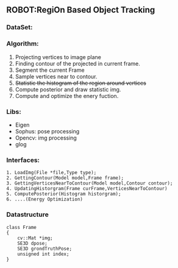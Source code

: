 ## ROBOT:RegiOn Based Object Tracking

### DataSet:

### Algorithm:

1. Projecting vertices to image plane
2. Finding contour of the projected in current frame.
3. Segment the current Frame
3. Sample vertices near to contour.
4. ~~Statistic the histogram of the region around vertices~~
5. Compute posterior and draw statistic img.
6. Compute and optimize the enery fuction.

### Libs:
- Eigen
- Sophus: pose processing
- Opencv: img processing
- glog
 
### Interfaces:
```
1. LoadImg(File *file,Type type); 
2. GettingContour(Model model,Frame frame); 
3. GettingVerticesNearToContour(Model model,Contour contour); 
4. UpdatingHistorgram(Frame curFrame,VerticesNearToContour) 
5. ComputePosterior(Histogram historgram);
6. ....(Energy Optimization)
```

### Datastructure
```
class Frame
{ 
    cv::Mat *img; 
    SE3D dpose; 
    SE3D grondTruthPose; 
    unsigned int index;
}
```
